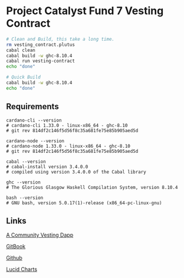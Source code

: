 # Project Catalyst Fund 7 Vesting Contract

```bash
# Clean and Build, this take a long time.
rm vesting_contract.plutus
cabal clean
cabal build -w ghc-8.10.4
cabal run vesting-contract
echo "done"
```

```bash
# Quick Build
cabal build -w ghc-8.10.4
echo "done"
```
## Requirements

```
cardano-cli --version
# cardano-cli 1.33.0 - linux-x86_64 - ghc-8.10
# git rev 814df2c146f5d56f8c35a681fe75e85b905aed5d

cardano-node --version
# cardano-node 1.33.0 - linux-x86_64 - ghc-8.10
# git rev 814df2c146f5d56f8c35a681fe75e85b905aed5d

cabal --version
# cabal-install version 3.4.0.0
# compiled using version 3.4.0.0 of the Cabal library

ghc --version
# The Glorious Glasgow Haskell Compilation System, version 8.10.4

bash --version
# GNU bash, version 5.0.17(1)-release (x86_64-pc-linux-gnu)
```

## Links

[A Community Vesting Dapp](https://cardano.ideascale.com/c/idea/382448)

[GitBook](https://logicalmechanism.gitbook.io/open-source-vesting-contract/)

[Github](https://github.com/adosia/Contracts)

[Lucid Charts](https://lucid.app/lucidchart/ae7436f3-ce4f-499a-ab9d-da7002b6ec8e/edit?invitationId=inv_bba2c9a6-875d-46e8-954e-906379abff82)